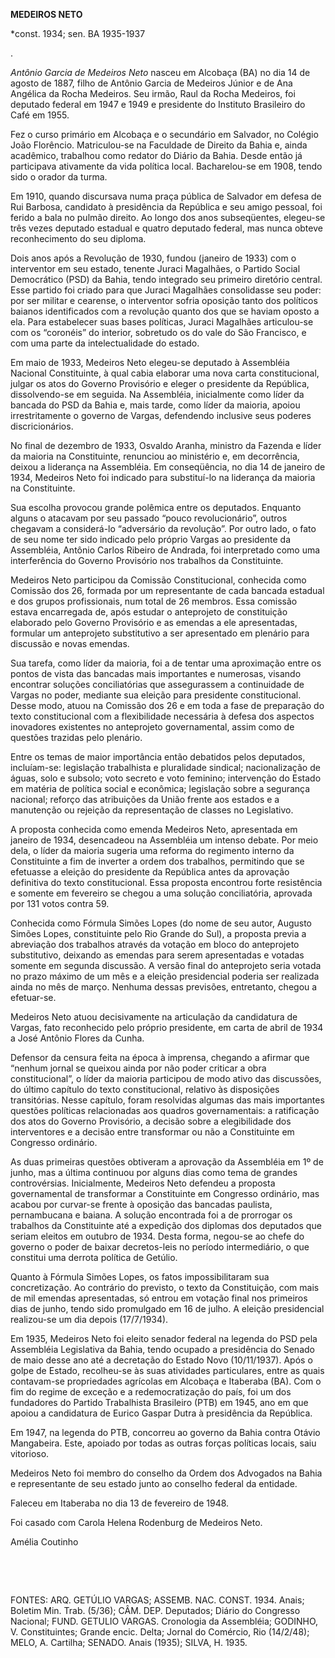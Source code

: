 **MEDEIROS NETO**

\*const. 1934; sen. BA 1935-1937

.

*Antônio Garcia de Medeiros Neto* nasceu em Alcobaça (BA) no dia 14 de
agosto de 1887, filho de Antônio Garcia de Medeiros Júnior e de Ana
Angélica da Rocha Medeiros. Seu irmão, Raul da Rocha Medeiros, foi
deputado federal em 1947 e 1949 e presidente do Instituto Brasileiro do
Café em 1955.

Fez o curso primário em Alcobaça e o secundário em Salvador, no Colégio
João Florêncio. Matriculou-se na Faculdade de Direito da Bahia e, ainda
acadêmico, trabalhou como redator do Diário da Bahia. Desde então já
participava ativamente da vida política local. Bacharelou-se em 1908,
tendo sido o orador da turma.

Em 1910, quando discursava numa praça pública de Salvador em defesa de
Rui Barbosa, candidato à presidência da República e seu amigo pessoal,
foi ferido a bala no pulmão direito. Ao longo dos anos subseqüentes,
elegeu-se três vezes deputado estadual e quatro deputado federal, mas
nunca obteve reconhecimento do seu diploma.

Dois anos após a Revolução de 1930, fundou (janeiro de 1933) com o
interventor em seu estado, tenente Juraci Magalhães, o Partido Social
Democrático (PSD) da Bahia, tendo integrado seu primeiro diretório
central. Esse partido foi criado para que Juraci Magalhães consolidasse
seu poder: por ser militar e cearense, o interventor sofria oposição
tanto dos políticos baianos identificados com a revolução quanto dos que
se haviam oposto a ela. Para estabelecer suas bases políticas, Juraci
Magalhães articulou-se com os “coronéis” do interior, sobretudo os do
vale do São Francisco, e com uma parte da intelectualidade do estado.

Em maio de 1933, Medeiros Neto elegeu-se deputado à Assembléia Nacional
Constituinte, à qual cabia elaborar uma nova carta constitucional,
julgar os atos do Governo Provisório e eleger o presidente da República,
dissolvendo-se em seguida. Na Assembléia, inicialmente como líder da
bancada do PSD da Bahia e, mais tarde, como líder da maioria, apoiou
irrestritamente o governo de Vargas, defendendo inclusive seus poderes
discricionários.

No final de dezembro de 1933, Osvaldo Aranha, ministro da Fazenda e
líder da maioria na Constituinte, renunciou ao ministério e, em
decorrência, deixou a liderança na Assembléia. Em conseqüência, no dia
14 de janeiro de 1934, Medeiros Neto foi indicado para substituí-lo na
liderança da maioria na Constituinte.

Sua escolha provocou grande polêmica entre os deputados. Enquanto alguns
o atacavam por seu passado “pouco revolucionário”, outros chegavam a
considerá-lo “adversário da revolução”. Por outro lado, o fato de seu
nome ter sido indicado pelo próprio Vargas ao presidente da Assembléia,
Antônio Carlos Ribeiro de Andrada, foi interpretado como uma
interferência do Governo Provisório nos trabalhos da Constituinte.

Medeiros Neto participou da Comissão Constitucional, conhecida como
Comissão dos 26, formada por um representante de cada bancada estadual e
dos grupos profissionais, num total de 26 membros. Essa comissão estava
encarregada de, após estudar o anteprojeto de constituição elaborado
pelo Governo Provisório e as emendas a ele apresentadas, formular um
anteprojeto substitutivo a ser apresentado em plenário para discussão e
novas emendas.

Sua tarefa, como líder da maioria, foi a de tentar uma aproximação entre
os pontos de vista das bancadas mais importantes e numerosas, visando
encontrar soluções conciliatórias que assegurassem a continuidade de
Vargas no poder, mediante sua eleição para presidente constitucional.
Desse modo, atuou na Comissão dos 26 e em toda a fase de preparação do
texto constitucional com a flexibilidade necessária à defesa dos
aspectos inovadores existentes no anteprojeto governamental, assim como
de questões trazidas pelo plenário.

Entre os temas de maior importância então debatidos pelos deputados,
incluíam-se: legislação trabalhista e pluralidade sindical;
nacionalização de águas, solo e subsolo; voto secreto e voto feminino;
intervenção do Estado em matéria de política social e econômica;
legislação sobre a segurança nacional; reforço das atribuições da União
frente aos estados e a manutenção ou rejeição da representação de
classes no Legislativo.

A proposta conhecida como emenda Medeiros Neto, apresentada em janeiro
de 1934, desencadeou na Assembléia um intenso debate. Por meio dela, o
líder da maioria sugeria uma reforma do regimento interno da
Constituinte a fim de inverter a ordem dos trabalhos, permitindo que se
efetuasse a eleição do presidente da República antes da aprovação
definitiva do texto constitucional. Essa proposta encontrou forte
resistência e somente em fevereiro se chegou a uma solução
conciliatória, aprovada por 131 votos contra 59.

Conhecida como Fórmula Simões Lopes (do nome de seu autor, Augusto
Simões Lopes, constituinte pelo Rio Grande do Sul), a proposta previa a
abreviação dos trabalhos através da votação em bloco do anteprojeto
substitutivo, deixando as emendas para serem apresentadas e votadas
somente em segunda discussão. A versão final do anteprojeto seria votada
no prazo máximo de um mês e a eleição presidencial poderia ser realizada
ainda no mês de março. Nenhuma dessas previsões, entretanto, chegou a
efetuar-se.

Medeiros Neto atuou decisivamente na articulação da candidatura de
Vargas, fato reconhecido pelo próprio presidente, em carta de abril de
1934 a José Antônio Flores da Cunha.

Defensor da censura feita na época à imprensa, chegando a afirmar que
“nenhum jornal se queixou ainda por não poder criticar a obra
constitucional”, o líder da maioria participou de modo ativo das
discussões, do último capítulo do texto constitucional, relativo às
disposições transitórias. Nesse capítulo, foram resolvidas algumas das
mais importantes questões políticas relacionadas aos quadros
governamentais: a ratificação dos atos do Governo Provisório, a decisão
sobre a elegibilidade dos interventores e a decisão entre transformar ou
não a Constituinte em Congresso ordinário.

As duas primeiras questões obtiveram a aprovação da Assembléia em 1º de
junho, mas a última continuou por alguns dias como tema de grandes
controvérsias. Inicialmente, Medeiros Neto defendeu a proposta
governamental de transformar a Constituinte em Congresso ordinário, mas
acabou por curvar-se frente à oposição das bancadas paulista,
pernambucana e baiana. A solução encontrada foi a de prorrogar os
trabalhos da Constituinte até a expedição dos diplomas dos deputados que
seriam eleitos em outubro de 1934. Desta forma, negou-se ao chefe do
governo o poder de baixar decretos-leis no período intermediário, o que
constitui uma derrota política de Getúlio.

Quanto à Fórmula Simões Lopes, os fatos impossibilitaram sua
concretização. Ao contrário do previsto, o texto da Constituição, com
mais de mil emendas apresentadas, só entrou em votação final nos
primeiros dias de junho, tendo sido promulgado em 16 de julho. A eleição
presidencial realizou-se um dia depois (17/7/1934).

Em 1935, Medeiros Neto foi eleito senador federal na legenda do PSD pela
Assembléia Legislativa da Bahia, tendo ocupado a presidência do Senado
de maio desse ano até a decretação do Estado Novo (10/11/1937). Após o
golpe de Estado, recolheu-se às suas atividades particulares, entre as
quais contavam-se propriedades agrícolas em Alcobaça e Itaberaba (BA).
Com o fim do regime de exceção e a redemocratização do país, foi um dos
fundadores do Partido Trabalhista Brasileiro (PTB) em 1945, ano em que
apoiou a candidatura de Eurico Gaspar Dutra à presidência da República.

Em 1947, na legenda do PTB, concorreu ao governo da Bahia contra Otávio
Mangabeira. Este, apoiado por todas as outras forças políticas locais,
saiu vitorioso.

Medeiros Neto foi membro do conselho da Ordem dos Advogados na Bahia e
representante de seu estado junto ao conselho federal da entidade.

Faleceu em Itaberaba no dia 13 de fevereiro de 1948.

Foi casado com Carola Helena Rodenburg de Medeiros Neto.

Amélia Coutinho

 

 

FONTES: ARQ. GETÚLIO VARGAS; ASSEMB. NAC. CONST. 1934. Anais; Boletim
Min. Trab. (5/36); CÂM. DEP. Deputados; Diário do Congresso Nacional;
FUND. GETULIO VARGAS. Cronologia da Assembléia; GODINHO, V.
Constituintes; Grande encic. Delta; Jornal do Comércio, Rio (14/2/48);
MELO, A. Cartilha; SENADO. Anais (1935); SILVA, H. 1935.

 

